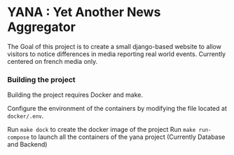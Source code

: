 # YANA : Yet Another News Aggregator


The Goal of this project is to create a small django-based website to allow visitors to notice  differences in media reporting real world events. Currently centered on french media only.


### Building the project

Building the project requires Docker and make.

Configure the environment of the containers by modifying the file located at ``docker/.env``.

Run `make dock` to create the docker image of the project 
Run `make run-compose` to launch all the containers of the yana project
(Currently Database and Backend)


